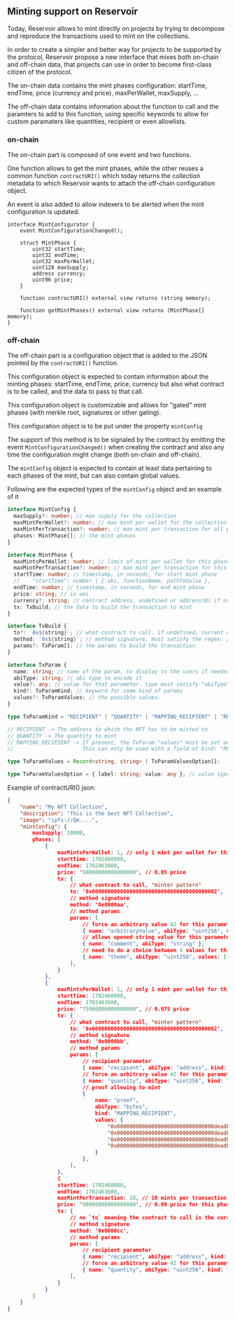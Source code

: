 ## Minting support on Reservoir

Today, Reservoir allows to mint directly on projects by trying to decompose and reproduce the transactions used to mint on the collections.

In order to create a simpler and better way for projects to be supported by the protocol, Reservoir propose a new interface that mixes both on-chain and off-chain data, that projects can use in order to become first-class citizen of the protocol.

The on-chain data contains the mint phases configuration: startTime, endTime, price (currency and price), maxPerWallet, maxSupply, ...

The off-chain data contains information about the function to call and the paramters to add to this function, using specific keywords to allow for custom paramaters like quantities, recipient or even allowlists.

### on-chain

The on-chain part is composed of one event and two functions.

One function allows to get the mint phases, while the other reuses a common function `contractURI()` which today returns the collection metadata to which Reservoir wants to attach the off-chain configuration object.

An event is also added to allow indexers to be alerted when the mint configuration is updated.

```
interface MintConfigurator {
	event MintConfigurationChanged();

	struct MintPhase {
		uint32 startTime;
		uint32 endTime;
		uint32 maxPerWallet;
		uint128 maxSupply;
		address currency;
		uint96 price;
	}

	function contractURI() external view returns (string memory);

	function getMintPhases() external view returns (MintPhase[] memory);
}
```

### off-chain

The off-chain part is a configuration object that is added to the JSON pointed by the `contractURI()` function.

This configuration object is expected to contain information about the minting phases: startTime, endTime, price, currency but also what contract is to be called, and the data to pass to that call.

This configuration object is customizable and allows for "gated" mint phases (with merkle root, signatures or other gating).

This configuration object is to be put under the property `mintConfig`

The support of this method is to be signaled by the contract by emitting the event `MintConfigurationChanged()` when creating the contract and also any time the configuration might change (both on-chain and off-chain).

The `mintConfig` object is expected to contain at least data pertaining to each phases of the mint, but can also contain global values.

Following are the expected types of the `mintConfig` object and an example of it

```ts
interface MintConfig {
  maxSupply?: number; // max supply for the collection
  maxMintPerWallet?: number; // max mint per wallet for the collection
  maxMintPerTransaction?: number; // max mint per transaction for all phases
  phases: MintPhase[]; // the mint phases
}

interface MintPhase {
  maxMintsPerWallet: number; // limit of mint per wallet for this phase
  maxMintPerTransaction?: number; // max mint per transaction for this phases
  startTime: number; // timestamp, in seconds, for start mint phase
  // 	"startTime": number | { abi, functionName, pathToValue },
  endTime: number; // timestamp, in seconds, for end mint phase
  price: string; // in wei
  currency?: string; // contract address, undefined or address(0) if native
  tx: TxBuild; // the data to build the transaction to mint
}

interface TxBuild {
  to?: `0x${string}`; // what contract to call. if undefined, current collection. if defined, must satisfy the regex /0x[a-fA-F0-9]{40}/
  method: `0x${string}`; // method signature, must satisfy the regex: /0x[a-f0-9]{8}/
  params?: TxParam[]; // the params to build the transaction
}

interface TxParam {
  name: string; // name of the param, to display to the users if needed
  abiType: string; // abi type to encode it
  value?: any; // value for that parameter. type must satisfy "abiType". if set, kind and values are ignored.
  kind?: TxParamKind; // keyword for some kind of params
  values?: TxParamValues; // the possible values.
}

type TxParamKind = "RECIPIENT" | "QUANTITY" | "MAPPING_RECIPIENT" | "REFERRER";

// RECIPIENT -> The address to which the NFT has to be minted to
// QUANTITY -> The quantity to mint
// MAPPING_RECIPIENT -> If present, the TxParam "values" must be set and should be a a mapping(address => abiType)
//                      This can only be used with a field of kind: "RECIPIENT" and only if "RECIPIENT" is present in the mapping

type TxParamValues = Record<string, string> | TxParamValuesOption[];

type TxParamValuesOption = { label: string; value: any }; // value type must satisfy the abiType for that TxParam
```

Example of contractURI() json:

```json
{
	"name": "My NFT Collection",
	"description": "This is the best NFT Collection",
	"image": "ipfs://Qm....",
	"mintConfig": {
		maxSupply: 10000,
		phases: [
			{
				maxMintsPerWallet: 1, // only 1 mint per wallet for this phase
				startTime: 1702460000,
				endTime: 1702463600,
				price: '50000000000000000', // 0.05 price
				tx: {
					// what contract to call, "minter pattern"
					to: '0x0000000000000000000000000000000000000002',
					// method signature
					method: '0x0000aa',
					// method params
					params: [
						// force an arbitrary value 42 for this parameter
						{ name: "arbitraryValue", abiType: "uint256", value: 42 },
						// allows opened string value for this parameters
						{ name: "comment", abiType: "string" },
						// need to do a choice between 4 values for this param
						{ name: "theme", abiType: "uint256", values: [{ label: 'red', value: 1}, { label: 'green', value: 2}, {label: 'blue', value: 3}, {label:'gold',value: 4}]}
					],
				}
			},
			{
				maxMintsPerWallet: 1, // only 1 mint per wallet for this phase
				startTime: 1702460000,
				endTime: 1702463600,
				price: '75000000000000000', // 0.075 price
				tx: {
					// what contract to call, "minter pattern"
					to: '0x0000000000000000000000000000000000000002',
					// method signature
					method: '0x0000bb',
					// method params
					params: [
						// recipient parameter
						{ name: "recipient", abiType: "address", kind: "RECIPIENT" },
						// force an arbitrary value 42 for this parameter
						{ name: "quantity", abiType: "uint256", kind: "QUANTITY" },
						// proof allowing to mint
						{
							name: "proof",
							abiType: "bytes",
							kind: "MAPPING_RECIPIENT",
							values: {
								"0x0000000000000000000000000000000deadbeef1": "0x14e7c5ea3a66fcc78a4923ef9db55fab89302a507802a3995f4e5dbc69f76920",
								"0x0000000000000000000000000000000deadbeef2": "0xda093f3e739004ec4c1c46ede38a7d1e06d2c6a8c77a9f6783961efca7e82f24",
								"0x0000000000000000000000000000000deadbeef3": "0xb4b2301c3ea107c4363e7b847ae1a959cacb4219680d4214797729d6691e2bf4",
								"0x0000000000000000000000000000000deadbeef4": "0x94deb2a5f7a76bc1553595d5bd8c9fe9173c5c383a1db1a7035945bbefdf297a",
							}
						},
					],
				},
				{
				startTime: 1702460000,
				endTime: 1702463600,
				maxMintPerTransaction: 10, // 10 mints per transaction
				price: '90000000000000000', // 0.09 price for this phase
				tx: {
					// no `to` meaning the contract to call is the current collection
					// method signature
					method: '0x0000cc',
					// method params
					params: [
						// recipient parameter
						{ name: "recipient", abiType: "address", kind: "RECIPIENT" },
						// force an arbitrary value 42 for this parameter
						{ name: "quantity", abiType: "uint256", kind: "QUANTITY" },
					],
				}
			}
		]
	}
}
```
